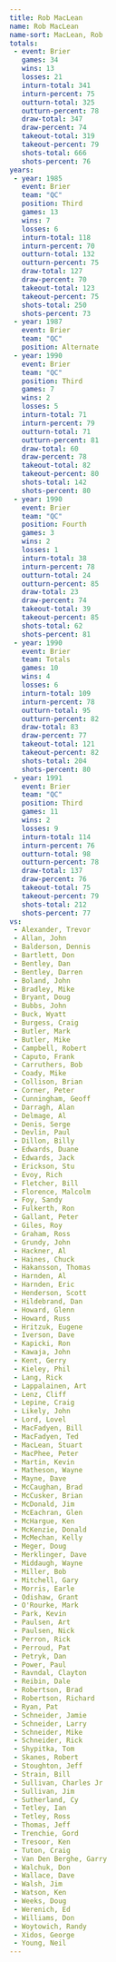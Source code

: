 ```yaml
---
title: Rob MacLean
name: Rob MacLean
name-sort: MacLean, Rob
totals:
 - event: Brier
   games: 34
   wins: 13
   losses: 21
   inturn-total: 341
   inturn-percent: 75
   outturn-total: 325
   outturn-percent: 78
   draw-total: 347
   draw-percent: 74
   takeout-total: 319
   takeout-percent: 79
   shots-total: 666
   shots-percent: 76
years:
 - year: 1985
   event: Brier
   team: "QC"
   position: Third
   games: 13
   wins: 7
   losses: 6
   inturn-total: 118
   inturn-percent: 70
   outturn-total: 132
   outturn-percent: 75
   draw-total: 127
   draw-percent: 70
   takeout-total: 123
   takeout-percent: 75
   shots-total: 250
   shots-percent: 73
 - year: 1987
   event: Brier
   team: "QC"
   position: Alternate
 - year: 1990
   event: Brier
   team: "QC"
   position: Third
   games: 7
   wins: 2
   losses: 5
   inturn-total: 71
   inturn-percent: 79
   outturn-total: 71
   outturn-percent: 81
   draw-total: 60
   draw-percent: 78
   takeout-total: 82
   takeout-percent: 80
   shots-total: 142
   shots-percent: 80
 - year: 1990
   event: Brier
   team: "QC"
   position: Fourth
   games: 3
   wins: 2
   losses: 1
   inturn-total: 38
   inturn-percent: 78
   outturn-total: 24
   outturn-percent: 85
   draw-total: 23
   draw-percent: 74
   takeout-total: 39
   takeout-percent: 85
   shots-total: 62
   shots-percent: 81
 - year: 1990
   event: Brier
   team: Totals
   games: 10
   wins: 4
   losses: 6
   inturn-total: 109
   inturn-percent: 78
   outturn-total: 95
   outturn-percent: 82
   draw-total: 83
   draw-percent: 77
   takeout-total: 121
   takeout-percent: 82
   shots-total: 204
   shots-percent: 80
 - year: 1991
   event: Brier
   team: "QC"
   position: Third
   games: 11
   wins: 2
   losses: 9
   inturn-total: 114
   inturn-percent: 76
   outturn-total: 98
   outturn-percent: 78
   draw-total: 137
   draw-percent: 76
   takeout-total: 75
   takeout-percent: 79
   shots-total: 212
   shots-percent: 77
vs:
 - Alexander, Trevor
 - Allan, John
 - Balderson, Dennis
 - Bartlett, Don
 - Bentley, Dan
 - Bentley, Darren
 - Boland, John
 - Bradley, Mike
 - Bryant, Doug
 - Bubbs, John
 - Buck, Wyatt
 - Burgess, Craig
 - Butler, Mark
 - Butler, Mike
 - Campbell, Robert
 - Caputo, Frank
 - Carruthers, Bob
 - Coady, Mike
 - Collison, Brian
 - Corner, Peter
 - Cunningham, Geoff
 - Darragh, Alan
 - Delmage, Al
 - Denis, Serge
 - Devlin, Paul
 - Dillon, Billy
 - Edwards, Duane
 - Edwards, Jack
 - Erickson, Stu
 - Evoy, Rich
 - Fletcher, Bill
 - Florence, Malcolm
 - Foy, Sandy
 - Fulkerth, Ron
 - Gallant, Peter
 - Giles, Roy
 - Graham, Ross
 - Grundy, John
 - Hackner, Al
 - Haines, Chuck
 - Hakansson, Thomas
 - Harnden, Al
 - Harnden, Eric
 - Henderson, Scott
 - Hildebrand, Dan
 - Howard, Glenn
 - Howard, Russ
 - Hritzuk, Eugene
 - Iverson, Dave
 - Kapicki, Ron
 - Kawaja, John
 - Kent, Gerry
 - Kieley, Phil
 - Lang, Rick
 - Lappalainen, Art
 - Lenz, Cliff
 - Lepine, Craig
 - Likely, John
 - Lord, Lovel
 - MacFadyen, Bill
 - MacFadyen, Ted
 - MacLean, Stuart
 - MacPhee, Peter
 - Martin, Kevin
 - Matheson, Wayne
 - Mayne, Dave
 - McCaughan, Brad
 - McCusker, Brian
 - McDonald, Jim
 - McEachran, Glen
 - McHargue, Ken
 - McKenzie, Donald
 - McMechan, Kelly
 - Meger, Doug
 - Merklinger, Dave
 - Middaugh, Wayne
 - Miller, Bob
 - Mitchell, Gary
 - Morris, Earle
 - Odishaw, Grant
 - O'Rourke, Mark
 - Park, Kevin
 - Paulsen, Art
 - Paulsen, Nick
 - Perron, Rick
 - Perroud, Pat
 - Petryk, Dan
 - Power, Paul
 - Ravndal, Clayton
 - Reibin, Dale
 - Robertson, Brad
 - Robertson, Richard
 - Ryan, Pat
 - Schneider, Jamie
 - Schneider, Larry
 - Schneider, Mike
 - Schneider, Rick
 - Shypitka, Tom
 - Skanes, Robert
 - Stoughton, Jeff
 - Strain, Bill
 - Sullivan, Charles Jr
 - Sullivan, Jim
 - Sutherland, Cy
 - Tetley, Ian
 - Tetley, Ross
 - Thomas, Jeff
 - Trenchie, Gord
 - Tresoor, Ken
 - Tuton, Craig
 - Van Den Berghe, Garry
 - Walchuk, Don
 - Wallace, Dave
 - Walsh, Jim
 - Watson, Ken
 - Weeks, Doug
 - Werenich, Ed
 - Williams, Don
 - Woytowich, Randy
 - Xidos, George
 - Young, Neil
---
```


